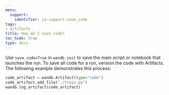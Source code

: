 ```yaml
---
menu:
  support:
    identifier: ja-support-save_code‌
tags:
- artifacts
title: How do I save code?‌
toc_hide: true
type: docs
---
```


Use `save_code=True` in `wandb.init` to save the main script or notebook that launches the run. To save all code for a run, version the code with Artifacts. The following example demonstrates this process:

```python
code_artifact = wandb.Artifact(type="code")
code_artifact.add_file("./train.py")
wandb.log_artifact(code_artifact)
```